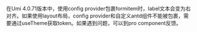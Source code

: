 在Umi 4.0.71版本中，使用config provider包裹formitem时，label文本会变为右对齐。如果使用layout布局，config provider和自定义antd组件不能被包裹，需要通过useTheme获取token。如果遇到问题，可以到pro component反馈。
